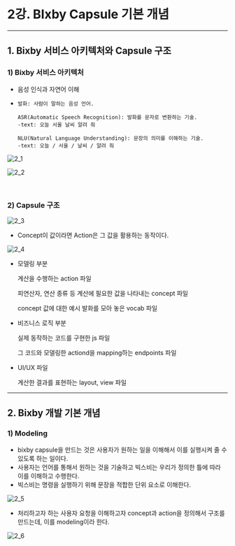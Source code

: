 # 2강. BIxby Capsule 기본 개념

---

## 1. Bixby 서비스 아키텍처와 Capsule 구조

###   1) Bixby 서비스 아키텍처

- 음성 인식과 자연어 이해

- ```
  발화: 사람이 말하는 음성 언어.
  
  ASR(Automatic Speech Recognition): 발화를 문자로 변환하는 기술.
  -text: 오늘 서울 날씨 알려 줘
  
  NLU(Natural Language Understanding): 문장의 의미를 이해하는 기술.
  -text: 오늘 / 서울 / 날씨 / 알려 줘
  ```

![2_1](images/2_1.png)

![2_2](images/2_2.png)

<br/>

###    2) Capsule 구조

![2_3](images/2_3.png)

- Concept이 값이라면 Action은 그 값을 활용하는 동작이다.

![2_4](images/2_4.png)

- 모델링 부분

  계산을 수행하는 action 파일

  피연산자, 연산 종류 등 계산에 필요한 값을 나타내는 concept 파일

  concept 값에 대한 예시 발화를 모아 놓은 vocab 파일

- 비즈니스 로직 부분

  실제 동작하는 코드를 구현한 js 파일

  그 코드와 모델링한 actiond을 mapping하는 endpoints 파일

- UI/UX 파일

  계산한 결과를 표현하는 layout, view 파일

---

## 2. Bixby 개발 기본 개념 

###   1) Modeling

- bixby capsule을 만드는 것은 사용자가 원하는 일을 이해해서 이를 실행시켜 줄 수 있도록 하는 일이다.
- 사용자는 언어를 통해서 원하는 것을 기술하고 빅스비는 우리가 정의한 틀에 따라 이를 이해하고 수행한다.
- 빅스비는 명령을 실행하기 위해 문장을 적합한 단위 요소로 이해한다.

![2_5](images/2_5.png)

- 처리하고자 하는 사용자 요청을 이해하고자 concept과 action을  정의해서 구조를 만드는데, 이를 modeling이라 한다.

![2_6](images/2_6.png)

